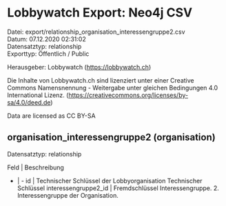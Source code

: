 Lobbywatch Export: Neo4j CSV
============================

Datei: export/relationship_organisation_interessengruppe2.csv  
Datum: 07.12.2020 02:31:02  
Datensatztyp: relationship  
Exporttyp: Öffentlich / Public  

Herausgeber: Lobbywatch (https://lobbywatch.ch)  

Die Inhalte von Lobbywatch.ch sind lizenziert unter einer Creative Commons Namensnennung - Weitergabe unter gleichen Bedingungen 4.0 International Lizenz. (https://creativecommons.org/licenses/by-sa/4.0/deed.de)

Data are licensed as CC BY-SA


## organisation_interessengruppe2 (organisation)

Datensatztyp: relationship

Feld | Beschreibung
- | -
id | Technischer Schlüssel der Lobbyorganisation Technischer Schlüssel
interessengruppe2_id | Fremdschlüssel Interessengruppe. 2. Interessengruppe der Organisation.

